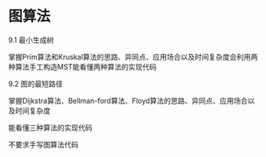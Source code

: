 # 图算法



9.1 最小生成树

掌握Prim算法和Kruskal算法的思路、异同点、应用场合以及时间复杂度会利用两种算法手工构造MST能看懂两种算法的实现代码

9.2 图的最短路径

掌握Dijkstra算法、Bellman-ford算法、Floyd算法的思路、异同点、应用场合以及时间复杂度

能看懂三种算法的实现代码

不要求手写图算法代码